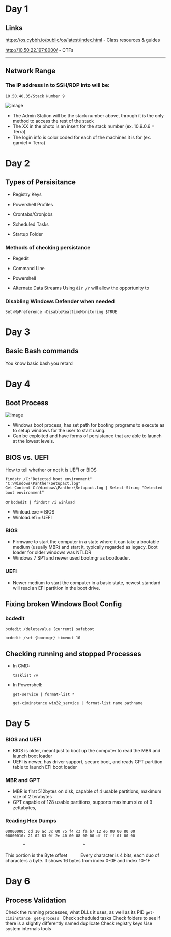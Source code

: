 # Day 1

## Links

https://os.cybbh.io/public/os/latest/index.html    -      Class resources & guides

http://10.50.22.197:8000/    -    CTFs

<hr>

## Network Range
### The IP address in to SSH/RDP into will be: 
```10.50.40.35/Stack Number 9```

![image](https://github.com/user-attachments/assets/bbb6a83a-13ef-474b-a7dd-1140fac2eb96)
  -   The Admin Station will be the stack number above, through it is the only method to access the rest of the stack
  -   The XX in the photo is an insert for the stack number (ex. 10.9.0.6 = Terra)
  -   The login info is color coded for each of the machines it is for (ex. garviel = Terra)

# Day 2

## Types of Persisitance

  -  Registry Keys
      
  -  Powershell Profiles

  -  Crontabs/Cronjobs

  -  Scheduled Tasks

  -  Startup Folder

### Methods of checking persistance

  -  Regedit

  -  Command Line

  -  Powershell

  -  Alternate Data Streams
      Using ```dir /r``` will allow the opportunity to 

### Disabling Windows Defender when needed

  ```Set-MpPreference -DisableRealtimeMonitoring $TRUE```

# Day 3

## Basic Bash commands
You know basic bash you retard

# Day 4

## Boot Process
![image](https://github.com/user-attachments/assets/1970aad0-4ce2-4acb-abbe-36086aad19ba)
  -  Windows boot process, has set path for booting programs to execute as to setup windows for the user to start using.
  -  Can be exploited and have forms of persistance that are able to launch at the lowest levels.

## BIOS vs. UEFI
How to tell whether or not it is UEFI or BIOS
```
findstr /C:"Detected boot environment" "C:\Windows\Panther\Setupact.log"
Get-Content C:\Windows\Panther\Setupact.log | Select-String "Detected boot environment"
```
or
```bcdedit | findstr /i winload```

  -  Winload.exe = BIOS
  -  Winload.efi = UEFI
### BIOS
  -   Firmware to start the computer in a state where it can take a bootable medium (usually MBR) and start it, typically regarded as legacy. Boot loader for older windows was NTLDR
  -   Windows 7 SP1 and newer used bootmgr as bootloader.
### UEFI
  -   Newer medium to start the computer in a basic state, newest standard will read an EFI partition in the boot drive.

## Fixing broken Windows Boot Config

### bcdedit
```bcdedit /deletevalue {current} safeboot```

```bcdedit /set {bootmgr} timeout 10```

## Checking running and stopped Processes

  -  In CMD:

      ```tasklist /v```
     
  -  In Powershell:

      ```get-service | format-list *```
     
      ```get-ciminstance win32_service | format-list name pathname```

# Day 5

### BIOS and UEFI
  -  BIOS is older, meant just to boot up the computer to read the MBR and launch boot loader
  -  UEFI is newer, has driver support, secure boot, and reads GPT partition table to launch EFI boot loader

### MBR and GPT
  -  MBR is first 512bytes on disk, capable of 4 usable partitions, maximum size of 2 terabytes
  -  GPT capable of 128 usable partitions, supports maximum size of 9 zettabytes,

### Reading Hex Dumps
```
00000000: cd 10 ac 3c 00 75 f4 c3 fa b7 12 e6 00 00 80 00 
00000010: 21 02 83 0f 2e 40 00 08 00 00 df f7 ff 0f 00 00
```
&emsp;&emsp;&emsp;&emsp;^&emsp;&emsp;&emsp;&emsp;&emsp;&emsp;&emsp;&emsp;&emsp;&emsp;&emsp;&emsp;&emsp;^

This portion is the Byte offset&emsp;&emsp;&emsp;Every character is 4 bits, each duo of characters a byte. It shows 16 bytes from index 0-0F and index 10-1F

# Day 6

## Process Validation
 Check the running processes, what DLLs it uses, as well as its PID
```get-ciminstance ```
```get-process ```
 Check scheduled tasks
 Check folders to see if there is a slightly differently named duplicate
 Check registry keys
 Use system internals tools 

